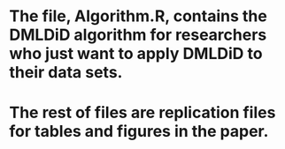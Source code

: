 # The file, Algorithm.R, contains the DMLDiD algorithm for researchers who just want to apply DMLDiD to their data sets.
# The rest of files are replication files for tables and figures in the paper. 
